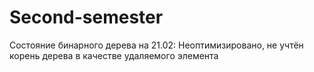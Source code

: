 # Second-semester
Состояние бинарного дерева на 21.02: Неоптимизировано, не учтён корень дерева в качестве удаляемого элемента
